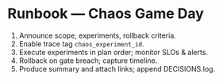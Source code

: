 # Runbook — Chaos Game Day
1) Announce scope, experiments, rollback criteria.
2) Enable trace tag `chaos_experiment_id`.
3) Execute experiments in plan order; monitor SLOs & alerts.
4) Rollback on gate breach; capture timeline.
5) Produce summary and attach links; append DECISIONS.log.
